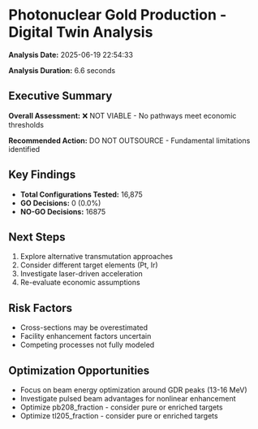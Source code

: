 # Photonuclear Gold Production - Digital Twin Analysis

**Analysis Date:** 2025-06-19 22:54:33

**Analysis Duration:** 6.6 seconds

## Executive Summary

**Overall Assessment:** ❌ NOT VIABLE - No pathways meet economic thresholds

**Recommended Action:** DO NOT OUTSOURCE - Fundamental limitations identified

## Key Findings

- **Total Configurations Tested:** 16,875
- **GO Decisions:** 0 (0.0%)
- **NO-GO Decisions:** 16875

## Next Steps

1. Explore alternative transmutation approaches
1. Consider different target elements (Pt, Ir)
1. Investigate laser-driven acceleration
1. Re-evaluate economic assumptions

## Risk Factors

- Cross-sections may be overestimated
- Facility enhancement factors uncertain
- Competing processes not fully modeled

## Optimization Opportunities

- Focus on beam energy optimization around GDR peaks (13-16 MeV)
- Investigate pulsed beam advantages for nonlinear enhancement
- Optimize pb208_fraction - consider pure or enriched targets
- Optimize tl205_fraction - consider pure or enriched targets
